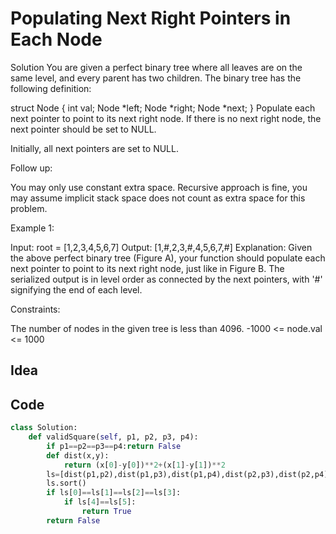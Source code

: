 # Populating Next Right Pointers in Each Node

Solution
You are given a perfect binary tree where all leaves are on the same level, and every parent has two children. The binary tree has the following definition:

struct Node {
  int val;
  Node *left;
  Node *right;
  Node *next;
}
Populate each next pointer to point to its next right node. If there is no next right node, the next pointer should be set to NULL.

Initially, all next pointers are set to NULL.

 

Follow up:

You may only use constant extra space.
Recursive approach is fine, you may assume implicit stack space does not count as extra space for this problem.
 

Example 1:



Input: root = [1,2,3,4,5,6,7]
Output: [1,#,2,3,#,4,5,6,7,#]
Explanation: Given the above perfect binary tree (Figure A), your function should populate each next pointer to point to its next right node, just like in Figure B. The serialized output is in level order as connected by the next pointers, with '#' signifying the end of each level.
 

Constraints:

The number of nodes in the given tree is less than 4096.
-1000 <= node.val <= 1000<br>

## Idea

## Code
```python
class Solution:
    def validSquare(self, p1, p2, p3, p4):
        if p1==p2==p3==p4:return False
        def dist(x,y):
            return (x[0]-y[0])**2+(x[1]-y[1])**2
        ls=[dist(p1,p2),dist(p1,p3),dist(p1,p4),dist(p2,p3),dist(p2,p4),dist(p3,p4)]
        ls.sort()
        if ls[0]==ls[1]==ls[2]==ls[3]:
            if ls[4]==ls[5]:
                return True
        return False
```
 